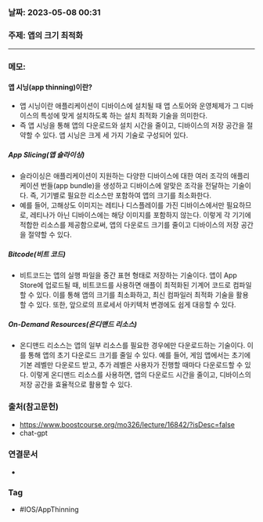 ### 날짜: 2023-05-08 00:31

### 주제: 앱의 크기 최적화
---
### 메모: 
#### 앱 시닝(app thinning)이란? 
- 앱 시닝이란 애플리케이션이 디바이스에 설치될 때 앱 스토어와 운영체제가 그 디바이스의 특성에 맞게 설치하도록 하는 설치 최적화 기술을 의미한다. 
- 즉 앱 시닝을 통해 앱의 다운로드와 설치 시간을 줄이고, 디바이스의 저장 공간을 절약할 수 있다. 앱 시닝은 크게 세 가지 기술로 구성되어 있다. 
##### App Slicing(앱 슬라이싱)
- 슬라이싱은 애플리케이션이 지원하는 다양한 디바이스에 대한 여러 조각의 애플리케이션 번들(app bundle)을 생성하고 디바이스에 알맞은 조각을 전달하는 기술이다. 즉, 기기별로 필요한 리소스만 포함하여 앱의 크기를 최소화한다. 
- 예를 들어, 고해상도 이미지는 레티나 디스플레이를 가진 디바이스에서만 필요하므로, 레티나가 아닌 디바이스에는 해당 이미지를 포함하지 않는다. 이렇게 각 기기에 적합한 리소스를 제공함으로써, 앱의 다운로드 크기를 줄이고 디바이스의 저장 공간을 절약할 수 있다.
##### Bitcode(비트 코드)
- 비트코드는 앱의 실행 파일을 중간 표현 형태로 저장하는 기술이다. 앱이 App Store에 업로드될 때, 비트코드를 사용하면 애플이 최적화된 기계어 코드로 컴파일할 수 있다. 이를 통해 앱의 크기를 최소화하고, 최신 컴파일러 최적화 기술을 활용할 수 있다. 또한, 앞으로의 프로세서 아키텍처 변경에도 쉽게 대응할 수 있다.
##### On-Demand Resources(온디맨드 리소스)
- 온디맨드 리소스는 앱의 일부 리소스를 필요한 경우에만 다운로드하는 기술이다. 이를 통해 앱의 초기 다운로드 크기를 줄일 수 있다. 예를 들어, 게임 앱에서는 초기에 기본 레벨만 다운로드 받고, 추가 레벨은 사용자가 진행할 때마다 다운로드할 수 있다. 이렇게 온디맨드 리소스를 사용하면, 앱의 다운로드 시간을 줄이고, 디바이스의 저장 공간을 효율적으로 활용할 수 있다.

### 출처(참고문헌) 
- https://www.boostcourse.org/mo326/lecture/16842/?isDesc=false
- chat-gpt

### 연결문서 
- 

### Tag
- #IOS/AppThinning